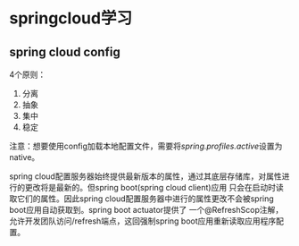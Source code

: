 # springcloud学习

## spring cloud config

4个原则：

1. 分离
2. 抽象
3. 集中
4. 稳定

注意：想要使用config加载本地配置文件，需要将*spring.profiles.active*设置为native。

spring cloud配置服务器始终提供最新版本的属性，通过其底层存储库，对属性进行的更改将是最新的。但spring boot(spring cloud client)应用
只会在启动时读取它们的属性。因此spring cloud配置服务器中进行的属性更改不会被spring boot应用自动获取到。spring boot actuator提供了
一个@RefreshScop注解，允许开发团队访问/refresh端点，这回强制spring boot应用重新读取应用程序配置。
